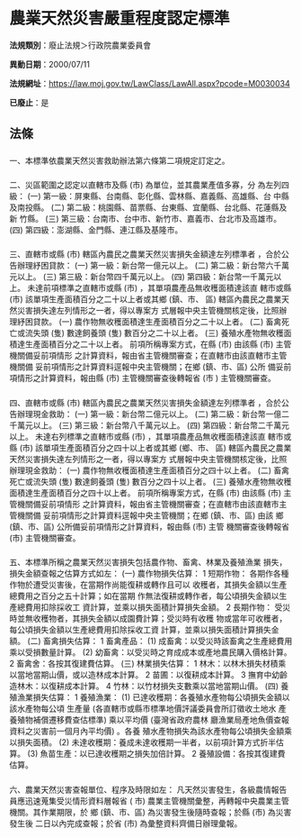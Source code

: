 # 農業天然災害嚴重程度認定標準

**法規類別**：廢止法規＞行政院農業委員會

**異動日期**：2000/07/11  

**法規網址**：https://law.moj.gov.tw/LawClass/LawAll.aspx?pcode=M0030034

**已廢止**：是



## 法條
##### 
一、本標準依農業天然災害救助辦法第六條第二項規定訂定之。


##### 
二、災區範圍之認定以直轄市及縣 (市) 為單位，並其農業產值多寡，分
    為左列四級：
 (一) 第一級：屏東縣、台南縣、彰化縣、雲林縣、嘉義縣、高雄縣、台
      中縣及南投縣。
 (二) 第二級：桃園縣、苗票縣、台東縣、宜蘭縣、台北縣、花蓮縣及新
      竹縣。
 (三) 第三級：台南市、台中市、新竹市、嘉義市、台北市及高雄市。
 (四) 第四級：澎湖縣、金門縣、連江縣及基隆市。


##### 
三、直轄市或縣 (市) 轄區內農民之農業天然災害損失金額達左列標準者
    ，合於公告辦理紓困貸款：
 (一) 第一級：新台幣一億元以上。
 (二) 第二級：新台幣六千萬元以上。
 (三) 第三級：新台幣四千萬元以上。
 (四) 第四級：新台幣一千萬元以上。
    未達前項標準之直轄市或縣 (市) ，其單項農產品無收穫面積達該直
    轄市或縣 (市) 該單項生產面積百分之二十以上者或其鄉 (鎮、市、
    區) 轄區內農民之農業天然災害損失達左列情形之一者，得以專案方
    式層報中央主管機關核定後，比照辦理紓困貸款。
 (一) 農作物無收穫面積達生產面積百分之二十以上者。
 (二) 畜禽死亡或流失頭 (隻) 數達飼養頭 (隻) 數百分之二十以上者。
 (三) 養殖水產物無收穫面積達生產面積百分之二十以上者。
    前項所稱專案方式，在縣 (市) 由該縣 (市) 主管機關備妥前項情形
    之計算資料，報由省主管機關審查；在直轄市由該直轄市主管機關備
    妥前項情形之計算資料逕報中央主管機關；在鄉 (鎮、市、區) 公所
    備妥前項情形之計算資料，報由縣 (市) 主管機關審查後轉報省 (市
    ) 主管機關審查。


##### 
四、直轄市或縣 (市) 轄區內農民之農業天然災害損失金額達左列標準者
    ，合於公告辦理現金救助：
 (一) 第一級：新台幣二億元以上。
 (二) 第二級：新台幣一億二千萬元以上。
 (三) 第三級：新台幣八千萬元以上。
 (四) 第四級：新台幣二千萬元以上。
    未達右列標準之直轄市或縣 (市) ，其單項農產品無收穫面積達該直
    轄市或縣 (市) 該單項生產面積百分之四十以上者或其鄉 (鄉、市、
    區) 轄區內農民之農業天然災害損失達左列情形之一者，得以專案方
    式層報中央主管機關核定後，比照辦理現金救助：
 (一) 農作物無收穫面積達生產面積百分之四十以上者。
 (二) 畜禽死亡或流失頭 (隻) 數達飼養頭 (隻) 數百分之四十以上者。
 (三) 養殖水產物無收穫面積達生產面積百分之四十以上者。
    前項所稱專案方式，在縣 (市) 由該縣 (市) 主管機關備妥前項情形
    之計算資料，報由省主管機關審查；在直轄市由該直轄市主管機關備
    妥前項情形之計算資料逕報中央主管機關；在鄉 (鎮、市、區) 由該
    鄉 (鎮、市、區) 公所備妥前項情形之計算資料，報由縣 (市) 主管
    機關審查後轉報省 (市) 主管機關審查。


##### 
五、本標準所稱之農業天然災害損失包括農作物、畜禽、林業及養殖漁業
    損失，損失金額查報之估算方式如左：
 (一) 農作物損失估算：
      1 短期作物：
        各期作各種作物於遭受災害後，在當期作尚能復耕或轉作且可以
        收穫者，其損失金額以生產總費用之百分之五十計算；如在當期
        作無法復耕或轉作者，每公頃損失金額以生產總費用扣除採收工
        資計算，並乘以損失面積計算損失金額。
      2 長期作物：
        受災時並無收穫物者，其損失金額以成園費計算；受災時有收穫
        物或當年可收穫者，每公頃損失金額以生產總費用扣除採收工資
        計算，並乘以損失面積計算損失金額。
 (二) 畜禽損失估算：
      1 畜禽產品：
      (1) 成畜禽：以受災時該畜禽之生產總費用乘以受損數量計算。
      (2) 幼畜禽：以受災時之育成成本或產地農民購入價格計算。
      2 畜禽舍：各按其復建費估算。
 (三) 林業損失估算：
      1 林木：以林木損失材積乘以當地當期山價，或以造林成本計算。
      2 苗圃：以復耕成本計算。
      3 撫育中幼齡造林木：以復耕成本計算。
      4 竹林：以竹材損失支數乘以當地當期山價。
 (四) 養殖漁業損失估算：
      1 養殖漁業：
      (1) 已達收穫期：各養殖水產物每公頃損失金額以該水產物每公頃
          生產量 (各直轄市或縣市標準地價評議委員會所訂徵收土地水
          產養殖物補償遷移費查估標準) 乘以平均價 (臺灣省政府農林
          廳漁業局產地魚價查報資料之災害前一個月內平均價) 。各養
          殖水產物損失為該水產物每公頃損失金額乘以損失面積。
      (2) 未達收穫期：養成未達收穫期一半者，以前項計算方式折半估
          算。
      (3) 魚苗生產：以已達收穫期之損失加倍計算。
      2 養殖設備：各按其復建費估算。


##### 
六、農業天然災害查報單位、程序及時限如左：
    凡天然災害發生，各級農情報告員應迅速蒐集受災情形資料層報省 (
    市) 農業主管機關彙整，再轉報中央農業主管機關。其作業期限，於
    鄉 (鎮、市、區) 為災害發生後隨時查報；於縣 (市) 為災害發生後
    二日以內完成查報；於省 (市) 為彙整資料齊備日辦理彙報。



